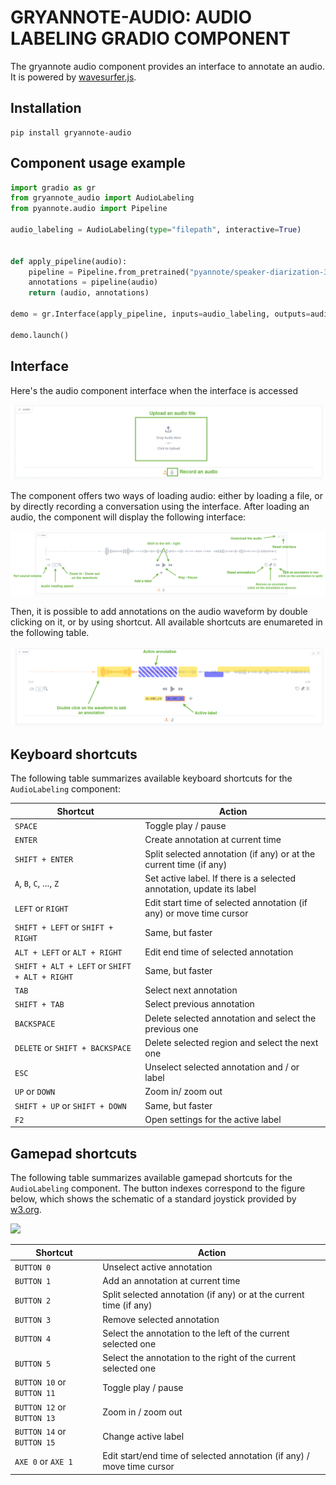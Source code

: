# GRYANNOTE-AUDIO: AUDIO LABELING GRADIO COMPONENT

The gryannote audio component provides an interface to annotate an audio. It is powered by [wavesurfer.js](https://wavesurfer.xyz/).

## Installation

```shell
pip install gryannote-audio
```

## Component usage example

```python
import gradio as gr
from gryannote_audio import AudioLabeling
from pyannote.audio import Pipeline

audio_labeling = AudioLabeling(type="filepath", interactive=True)


def apply_pipeline(audio):
    pipeline = Pipeline.from_pretrained("pyannote/speaker-diarization-3.1")
    annotations = pipeline(audio)
    return (audio, annotations)

demo = gr.Interface(apply_pipeline, inputs=audio_labeling, outputs=audio_labeling)

demo.launch()
```

## Interface

Here's the audio component interface when the interface is accessed

![](https://github.com/clement-pages/gryannote/blob/main/docs/assets/gryannote_audio_upload_interface.png?raw=1)

The component offers two ways of loading audio: either by loading a file, or by directly recording a conversation using the interface. After loading an audio, the component will display the following interface:

![](https://github.com/clement-pages/gryannote/blob/main/docs/assets/gryannote_audio_with_loaded_audio.png?raw=1)

Then, it is possible to add annotations on the audio waveform by double clicking on it, or by using shortcut. All available shortcuts are enumareted in the following table.

![](https://github.com/clement-pages/gryannote/blob/main/docs/assets/gryannote_audio_with_annotations.png?raw=1)



## Keyboard shortcuts

The following table summarizes available keyboard shortcuts for the `AudioLabeling` component:

| Shortcut                                      | Action                                                                |
| --------------------------------------------- | --------------------------------------------------------------------- |
| `SPACE`                                       | Toggle play / pause                                                   |
| `ENTER`                                       | Create annotation at current time                                     |
| `SHIFT + ENTER`                               | Split selected annotation (if any) or at the current time (if any)    |
| `A`, `B`, `C`, ..., `Z`                       | Set active label. If there is a selected annotation, update its label |
| `LEFT` or `RIGHT`                             | Edit start time of selected annotation (if any) or move time cursor   |
| `SHIFT + LEFT` or `SHIFT + RIGHT`             | Same, but faster                                                      |
|`ALT + LEFT` or `ALT + RIGHT`                  | Edit end time of selected annotation                                  |
| `SHIFT + ALT + LEFT` or `SHIFT + ALT + RIGHT` | Same, but faster                                                      |
| `TAB`                                         | Select next annotation                                                |
| `SHIFT + TAB`                                 | Select previous annotation                                            |
|`BACKSPACE`                                    | Delete selected annotation and select the previous one                |
|`DELETE` or `SHIFT + BACKSPACE`                | Delete selected region and select the next one                        |
|`ESC`                                          | Unselect selected annotation and / or label                           |
| `UP` or `DOWN`                                | Zoom in/ zoom out                                                     |
| `SHIFT + UP` or `SHIFT + DOWN`                | Same, but faster                                                      |
| `F2`                                          | Open settings for the active label                                    |


## Gamepad shortcuts

The following table summarizes available gamepad shortcuts for the `AudioLabeling` component. The button indexes correspond to the figure
below, which shows the schematic of a standard joystick provided by [w3.org](https://www.w3.org/TR/gamepad/).

![](https://www.w3.org/TR/gamepad/standard_gamepad.svg)

| Shortcut                                      | Action                                                                |
| --------------------------------------------- | --------------------------------------------------------------------- |
| `BUTTON 0`                                    | Unselect active annotation                                            |
| `BUTTON 1`                                    | Add an annotation at current time                                     |
| `BUTTON 2`                                    | Split selected annotation (if any) or at the current time (if any)    |
| `BUTTON 3`                                    | Remove selected annotation                                            |
| `BUTTON 4`                                    | Select the annotation to the left of the current selected one         |
| `BUTTON 5`                                    | Select the annotation to the right of the current selected one        |
| `BUTTON 10` or `BUTTON 11`                    | Toggle play / pause                                                   |
| `BUTTON 12` or `BUTTON 13`                    | Zoom in / zoom out                                                    |
| `BUTTON 14` or `BUTTON 15`                    | Change active label                                                   |
| `AXE 0` or `AXE 1`                            | Edit start/end time of selected annotation (if any) / move time cursor|
